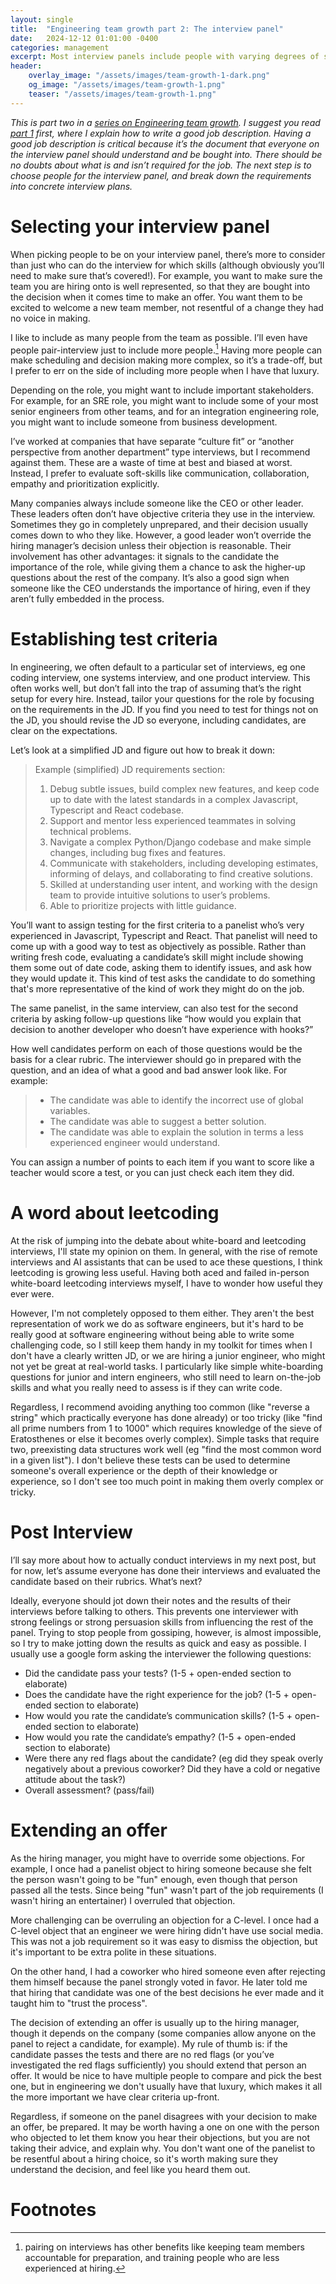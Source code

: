 ```yaml
---
layout: single
title:  "Engineering team growth part 2: The interview panel"
date:   2024-12-12 01:01:00 -0400
categories: management
excerpt: Most interview panels include people with varying degrees of skill and experience. It’s important to prepare them for the task.
header:
    overlay_image: "/assets/images/team-growth-1-dark.png"
    og_image: "/assets/images/team-growth-1.png"
    teaser: "/assets/images/team-growth-1.png"
---
```


*This is part two in a [series on Engineering team growth](/series/engineering-team-growth/). I suggest you read [part 1](/management/engineering-team-growth-1-job-description/) first, where I explain how to write a good job description. Having a good job description is critical because it’s the document that everyone on the interview panel should understand and be bought into. There should be no doubts about what is and isn’t required for the job. The next step is to choose people for the interview panel, and break down the requirements into concrete interview plans.*

# Selecting your interview panel

When picking people to be on your interview panel, there’s more to consider than just who can do the interview for which skills (although obviously you’ll need to make sure that’s covered!). For example, you want to make sure the team you are hiring onto is well represented, so that they are bought into the decision when it comes time to make an offer. You want them to be excited to welcome a new team member, not resentful of a change they had no voice in making.

I like to include as many people from the team as possible. I’ll even have people pair-interview just to include more people.[^pairing] Having more people can make scheduling and decision making more complex, so it’s a trade-off, but I prefer to err on the side of including more people when I have that luxury.

Depending on the role, you might want to include important stakeholders. For example, for an SRE role, you might want to include some of your most senior engineers from other teams, and for an integration engineering role, you might want to include someone from business development.

I’ve worked at companies that have separate “culture fit” or “another perspective from another department” type interviews, but I recommend against them. These are a waste of time at best and biased at worst. Instead, I prefer to evaluate soft-skills like communication, collaboration, empathy and prioritization explicitly.

Many companies always include someone like the CEO or other leader. These leaders often don’t have objective criteria they use in the interview. Sometimes they go in completely unprepared, and their decision usually comes down to who they like. However, a good leader won’t override the hiring manager’s decision unless their objection is reasonable. Their involvement has other advantages: it signals to the candidate the importance of the role, while giving them a chance to ask the higher-up questions about the rest of the company. It’s also a good sign when someone like the CEO understands the importance of hiring, even if they aren’t fully embedded in the process.

# Establishing test criteria

In engineering, we often default to a particular set of interviews, eg one coding interview, one systems interview, and one product interview. This often works well, but don’t fall into the trap of assuming that’s the right setup for every hire. Instead, tailor your questions for the role by focusing on the requirements in the JD. If you find you need to test for things not on the JD, you should revise the JD so everyone, including candidates, are clear on the expectations.

Let’s look at a simplified JD and figure out how to break it down:

> Example (simplified) JD requirements section:
> 1. Debug subtle issues, build complex new features, and keep code up to date with the latest standards in a complex Javascript, Typescript and React codebase.
> 2. Support and mentor less experienced teammates in solving technical problems.
> 3. Navigate a complex Python/Django codebase and make simple changes, including bug fixes and features.
> 4. Communicate with stakeholders, including developing estimates, informing of delays, and collaborating to find creative solutions.
> 5. Skilled at understanding user intent, and working with the design team to provide intuitive solutions to user’s problems.
> 6. Able to prioritize projects with little guidance.

You’ll want to assign testing for the first criteria to a panelist who’s very experienced in Javascript, Typescript and React. That panelist will need to come up with a good way to test as objectively as possible. Rather than writing fresh code, evaluating a candidate’s skill might include showing them some out of date code, asking them to identify issues, and ask how they would update it. This kind of test asks the candidate to do something that's more representative of the kind of work they might do on the job.

The same panelist, in the same interview, can also test for the second criteria by asking follow-up questions like “how would you explain that decision to another developer who doesn’t have experience with hooks?”

How well candidates perform on each of those questions would be the basis for a clear rubric. The interviewer should go in prepared with the question, and an idea of what a good and bad answer look like. For example:

> * The candidate was able to identify the incorrect use of global variables.
> * The candidate was able to suggest a better solution.
> * The candidate was able to explain the solution in terms a less experienced engineer would understand.

You can assign a number of points to each item if you want to score like a teacher would score a test, or you can just check each item they did.

# A word about leetcoding

At the risk of jumping into the debate about white-board and leetcoding interviews, I'll state my opinion on them. In general, with the rise of remote interviews and AI assistants that can be used to ace these questions, I think leetcoding is growing less useful. Having both aced and failed in-person white-board leetcoding interviews myself, I have to wonder how useful they ever were.

However, I'm not completely opposed to them either. They aren't the best representation of work we do as software engineers, but it's hard to be really good at software engineering without being able to write some challenging code, so I still keep them handy in my toolkit for times when I don't have a clearly written JD, or we are hiring a junior engineer, who might not yet be great at real-world tasks. I particularly like simple white-boarding questions for junior and intern engineers, who still need to learn on-the-job skills and what you really need to assess is if they can write code.

Regardless, I recommend avoiding anything too common (like "reverse a string" which practically everyone has done already) or too tricky (like "find all prime numbers from 1 to 1000" which requires knowledge of the sieve of Eratosthenes or else it becomes overly complex). Simple tasks that require two, preexisting data structures work well (eg "find the most common word in a given list"). I don't believe these tests can be used to determine someone's overall experience or the depth of their knowledge or experience, so I don't see too much point in making them overly complex or tricky.

# Post Interview

I’ll say more about how to actually conduct interviews in my next post, but for now, let’s assume everyone has done their interviews and evaluated the candidate based on their rubrics. What’s next?

Ideally, everyone should jot down their notes and the results of their interviews before talking to others. This prevents one interviewer with strong feelings or strong persuasion skills from influencing the rest of the panel. Trying to stop people from gossiping, however, is almost impossible, so I try to make jotting down the results as quick and easy as possible. I usually use a google form asking the interviewer the following questions:

* Did the candidate pass your tests? (1-5 + open-ended section to elaborate)
* Does the candidate have the right experience for the job? (1-5 + open-ended section to elaborate)
* How would you rate the candidate’s communication skills? (1-5 + open-ended section to elaborate)
 * How would you rate the candidate’s empathy? (1-5 + open-ended section to elaborate)
* Were there any red flags about the candidate? (eg did they speak overly negatively about a previous coworker? Did they have a cold or negative attitude about the task?)
* Overall assessment? (pass/fail)

# Extending an offer

As the hiring manager, you might have to override some objections. For example, I once had a panelist object to hiring someone because she felt the person wasn't going to be "fun" enough, even though that person passed all the tests. Since being "fun" wasn't part of the job requirements (I wasn't hiring an entertainer) I overruled that objection.

More challenging can be overruling an objection for a C-level. I once had a C-level object that an engineer we were hiring didn't have use social media. This was not a job requirement so it was easy to dismiss the objection, but it's important to be extra polite in these situations.

On the other hand, I had a coworker who hired someone even after rejecting them himself because the panel strongly voted in favor. He later told me that hiring that candidate was one of the best decisions he ever made and it taught him to "trust the process".

The decision of extending an offer is usually up to the hiring manager, though it depends on the company (some companies allow anyone on the panel to reject a candidate, for example). My rule of thumb is: if the candidate passes the tests and there are no red flags (or you’ve investigated the red flags sufficiently) you should extend that person an offer. It would be nice to have multiple people to compare and pick the best one, but in engineering we don't usually have that luxury, which makes it all the more important we have clear criteria up-front.

Regardless, if someone on the panel disagrees with your decision to make an offer, be prepared. It may be worth having a one on one with the person who objected to let them know you hear their objections, but you are not taking their advice, and explain why. You don't want one of the panelist to be resentful about a hiring choice, so it's worth making sure they understand the decision, and feel like you heard them out.

# Footnotes

[^pairing]: pairing on interviews has other benefits like keeping team members accountable for preparation, and training people who are less experienced at hiring.
